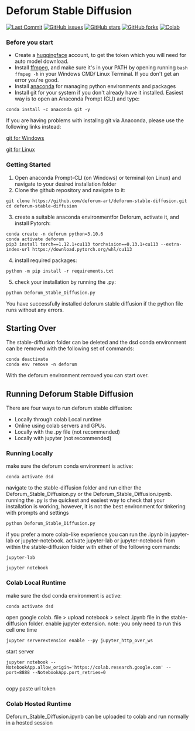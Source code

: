 
# Deforum Stable Diffusion

<p align="left">
    <a href="https://github.com/deforum-art/deforum-stable-diffusion/commits"><img alt="Last Commit" src="https://img.shields.io/github/last-commit/deforum-art/deforum-stable-diffusion"></a>
    <a href="https://github.com/deforum-art/deforum-stable-diffusion/issues"><img alt="GitHub issues" src="https://img.shields.io/github/issues/deforum-art/deforum-stable-diffusion"></a>
    <a href="https://github.com/deforum-art/deforum-stable-diffusion/stargazers"><img alt="GitHub stars" src="https://img.shields.io/github/stars/deforum-art/deforum-stable-diffusion"></a>
    <a href="https://github.com/deforum-art/deforum-stable-diffusion/network"><img alt="GitHub forks" src="https://img.shields.io/github/forks/deforum-art/deforum-stable-diffusion"></a>
    <a href="https://colab.research.google.com/github/deforum-art/deforum-stable-diffusion/blob/main/Deforum_Stable_Diffusion.ipynb"><img alt="Colab" src="https://colab.research.google.com/assets/colab-badge.svg"></a>  
</p>

### Before you start
- Create a [huggingface](https://huggingface.co/settings/tokens) account, to get the token which you will need for auto model download.
- Install [ffmpeg](https://ffmpeg.org/download.html), and make sure it's in your PATH by opening running ```bash ffmpeg -h``` in your Windows CMD/ Linux Terminal. If you don't get an error you're good. 
- Install [anaconda](https://www.anaconda.com/) for managing python environments and packages
- Install git for your system if you don't already have it installed. Easiest way is to open an Anaconda Prompt (CLI) and type:
```
conda install -c anaconda git -y
```
If you are having problems with installng git via Anaconda, please use the following links instead:

[git for Windows](https://git-scm.com/download/win)

[git for Linux](https://git-scm.com/download/linux)

### Getting Started
1. Open anaconda Prompt-CLI (on Windows) or terminal (on Linux) and navigate to your desired installation folder
2. Clone the github repository and navigate to it:
```
git clone https://github.com/deforum-art/deforum-stable-diffusion.git
cd deforum-stable-diffusion

```
3. create a suitable anaconda environmentfor Deforum, activate it, and install Pytorch:
```
conda create -n deforum python=3.10.6
conda activate deforum
pip3 install torch==1.12.1+cu113 torchvision==0.13.1+cu113 --extra-index-url https://download.pytorch.org/whl/cu113
```
4. install required packages:
```
python -m pip install -r requirements.txt
```
5. check your installation by running the .py:
```
python Deforum_Stable_Diffusion.py
```
You have successfully installed deforum stable diffusion if the python file runs without any errors.

## Starting Over
The stable-diffusion folder can be deleted and the dsd conda environment can be removed with the following set of commands:
```
conda deactivate
conda env remove -n deforum

```
With the deforum environment removed you can start over.


## Running Deforum Stable Diffusion
There are four ways to run deforum stable diffusion:
- Locally through colab Local runtime
- Online using colab servers and GPUs. 
- Locally with the .py file (not recommended)
- Locally with jupyter (not recommended)

### Running Locally
make sure the deforum conda environment is active:
```
conda activate dsd
```
navigate to the stable-diffusion folder and run either the Deforum_Stable_Diffusion.py or the Deforum_Stable_Diffusion.ipynb. running the .py is the quickest and easiest way to check that your installation is working, however, it is not the best environment for tinkering with prompts and settings
```
python Deforum_Stable_Diffusion.py

```
if you prefer a more colab-like experience you can run the .ipynb in jupyter-lab or jupyter-notebook. activate jupyter-lab or jupyter-notebook from within the stable-diffusion folder with either of the following commands:
```
jupyter-lab

```
```
jupyter notebook

```


### Colab Local Runtime
make sure the dsd conda environment is active:
```
conda activate dsd

```
open google colab. file > upload notebook > select .ipynb file in the stable-diffusion folder. enable jupyter extension. note: you only need to run this cell one time
```
jupyter serverextension enable --py jupyter_http_over_ws

```
start server
```
jupyter notebook --NotebookApp.allow_origin='https://colab.research.google.com' --port=8888 --NotebookApp.port_retries=0
  
```
copy paste url token


### Colab Hosted Runtime
Deforum_Stable_Diffusion.ipynb can be uploaded to colab and run normally in a hosted session
